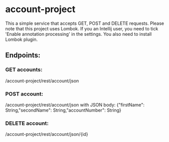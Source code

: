 # account-project

This a simple service that accepts GET, POST and DELETE requests.
Please note that this project uses Lombok. If you an Intellij user, you need to tick 'Enable annotation processing' in the settings. You also need to install Lombok plugin.

## Endpoints:

### GET accounts:
/account-project/rest/account/json

### POST account:
/account-project/rest/account/json
with JSON body:
{"firstName": String,"secondName": String,"accountNumber": String}

### DELETE account:
/account-project/rest/account/json/{id}


